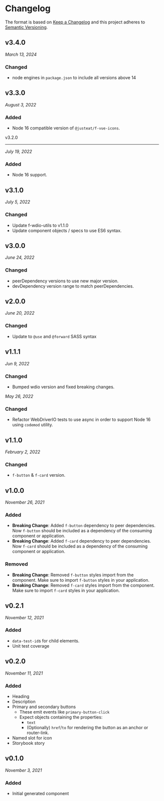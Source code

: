 # Changelog

The format is based on [Keep a Changelog](http://keepachangelog.com/en/1.0.0/)
and this project adheres to [Semantic Versioning](http://semver.org/spec/v2.0.0.html).

## v3.4.0

_March 13, 2024_

### Changed

- node engines in `package.json` to include all versions above 14

## v3.3.0

_August 3, 2022_

### Added

- Node 16 compatible version of `@justeat/f-vue-icons`.

v3.2.0

---

_July 19, 2022_

### Added

- Node 16 support.

## v3.1.0

_July 5, 2022_

### Changed

- Update f-wdio-utils to v1.1.0
- Update component objects / specs to use ES6 syntax.

## v3.0.0

_June 24, 2022_

### Changed

- peerDependency versions to use new major version.
- devDependency version range to match peerDependencies.

## v2.0.0

_June 20, 2022_

### Changed

- Update to `@use` and `@forward` SASS syntax

## v1.1.1

_Jun 9, 2022_

### Changed

- Bumped wdio version and fixed breaking changes.

_May 26, 2022_

### Changed

- Refactor WebDriverIO tests to use async in order to support Node 16 using `codemod` utility.

## v1.1.0

_February 2, 2022_

### Changed

- `f-button` & `f-card` version.

## v1.0.0

_November 26, 2021_

### Added

- **Breaking Change**: Added `f-button` dependency to peer dependencies. Now `f-button` should be included as a dependency of the consuming component or application.
- **Breaking Change**: Added `f-card` dependency to peer dependencies. Now `f-card` should be included as a dependency of the consuming component or application.

### Removed

- **Breaking Change**: Removed `f-button` styles import from the component. Make sure to import `f-button` styles in your application.
- **Breaking Change**: Removed `f-card` styles import from the component. Make sure to import `f-card` styles in your application.

## v0.2.1

_November 12, 2021_

### Added

- `data-test-id`s for child elements.
- Unit test coverage

## v0.2.0

_November 11, 2021_

### Added

- Heading
- Description
- Primary and secondary buttons
  - These emit events like `primary-button-click`
  - Expect objects containing the properties:
    - `text`
    - (Optionally) `href`/`to` for rendering the button as an anchor or router-link.
- Named slot for icon
- Storybook story

## v0.1.0

_November 3, 2021_

### Added

- Initial generated component
